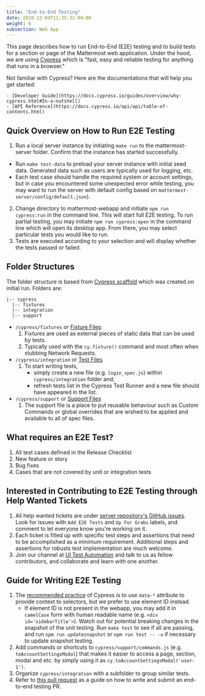 ```yaml
---
title: "End-to-End Testing"
date: 2018-12-04T11:35:32-04:00
weight: 6
subsection: Web App
---
```


This page describes how to run End-to-End (E2E) testing and to build tests for a section or page of the Mattermost web application.  Under the hood, we are using [Cypress](https://www.cypress.io/) which is "fast, easy and reliable testing for anything that runs in a browser."

Not familiar with Cypress? Here are the documentations that will help you get started:

    - [Developer Guide](https://docs.cypress.io/guides/overview/why-cypress.html#In-a-nutshell)
    - [API Reference](https://docs.cypress.io/api/api/table-of-contents.html)

## Quick Overview on How to Run E2E Testing

1.  Run a local server instance by initiating `make run` to the mattermost-server folder. Confirm that the instance has started successfully.
   - Run `make test-data` to preload your server instance with initial seed data.  Generated data such as users are typically used for logging, etc.
   - Each test case should handle the required system or account settings, but in case you encountered some unexpected error while testing, you may want to run the server with default config based on `mattermost-server/config/default.json`).
2.  Change directory to mattermost-webapp and initiate `npm run cypress:run` in the command line. This will start full E2E testing. To run partial testing, you may initiate `npm run cypress:open` in the command line which will open its desktop app.  From there, you may select particular tests you would like to run.
3.  Tests are executed according to your selection and will display whether the tests passed or failed.

## Folder Structures

The folder structure is based from [Cypress scaffold](https://docs.cypress.io/guides/core-concepts/writing-and-organizing-tests.html#Folder-Structure) which was created on initial run.  Folders are:
```
|-- cypress
  |-- fixtures
  |-- integration
  |-- support
```

- `/cypress/fixtures` or [Fixture Files](https://docs.cypress.io/guides/core-concepts/writing-and-organizing-tests.html#Fixture-Files):
    1.  Fixtures are used as external pieces of static data that can be used by tests.
    2.  Typically used with the `cy.fixture()` command and most often when stubbing Network Requests.
- `/cypress/integration` or [Test Files](https://docs.cypress.io/guides/core-concepts/writing-and-organizing-tests.html#Test-files)
    1.  To start writing tests,
        - simply create a new file (e.g. `login_spec.js`) within `cypress/integration` folder and;
        - refresh tests list in the Cypress Test Runner and a new file should have appeared in the list.
- `/cypress/support` or [Support Files](https://docs.cypress.io/guides/core-concepts/writing-and-organizing-tests.html#Support-file)
    1.  The support file is a place to put reusable behaviour such as Custom Commands or global overrides that are wished to be applied and available to all of spec files.

## What requires an E2E Test?

1. All test cases defined in the Release Checklist
2. New feature or story
3. Bug fixes
4. Cases that are not covered by unit or integration tests

## Interested in Contributing to E2E Testing through Help Wanted Tickets

1. All help wanted tickets are under [server repository's GitHub issues](https://github.com/mattermost/mattermost-server/issues?q=is%3Aissue+is%3Aopen+label%3A%22Up+For+Grabs%22). Look for issues with `Add E2E Tests` and `Up For Grabs` labels, and comment to let everyone know you're working on it.
2. Each ticket is filled up with specific test steps and assertions that need to be accomplished as a minimum requirement.  Additional steps and assertions for robusts test implementation are much welcome.
3. Join our channel at [UI Test Automation](https://community.mattermost.com/core/channels/ui-test-automation) and talk to us as fellow contributors, and collaborate and learn with one another.

## Guide for Writing E2E Testing

1. The [recommended practice](https://docs.cypress.io/guides/references/best-practices.html#Selecting-Elements) of Cypress is to use `data-*` attribute to provide context to selectors, but we prefer to use element ID instead.
   - If element ID is not present in the webapp, you may add it in `camelCase` form with human readable name (e.g. `<div id='sidebarTitle'>`). Watch out for potential breaking changes in the snapshot of the unit testing.  Run `make test` to see if all are passing, and run `npm run updatesnapshot` or `npm run test -- -u` if necessary to update snapshot testing.
2. Add commands or shortcuts to `cypress/support/commands.js` (e.g. `toAccountSettingsModal`) that makes it easier to access a page, section, modal and etc. by simply using it as `cy.toAccountSettingsModal('user-1')`.
3. Organize `cypress/integration` with a subfolder to group similar tests.
4. Refer to [this pull request](https://github.com/mattermost/mattermost-webapp/pull/2058/files#diff-c42a18e742b351c0ade058ed0c4b5c5eR10) as a guide on how to write and submit an end-to-end testing PR.
